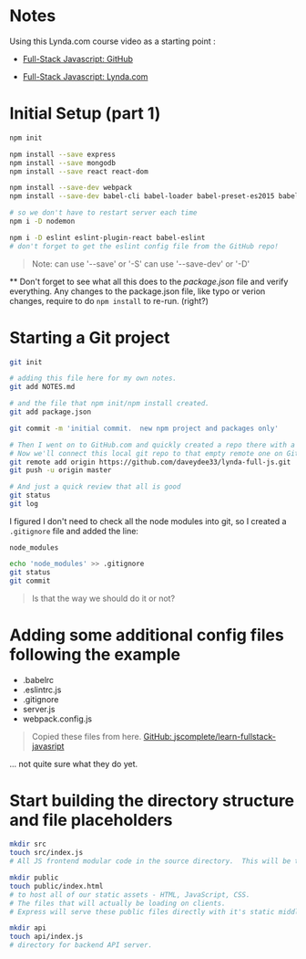 # Notes

Using this Lynda.com course video as a starting point : 

- [Full-Stack Javascript: GitHub](https://github.com/jscomplete/learn-fullstack-javascript)

- [Full-Stack Javascript: Lynda.com](https://www.lynda.com/Express-js-tutorials/Setup-configurations/533304/557605-4.html?srchtrk=index%3a15%0alinktypeid%3a2%0aq%3anode+express%0apage%3a1%0as%3arelevance%0asa%3atrue%0aproducttypeid%3a2 "Lynda.com")


# Initial Setup (part 1)

```bash
npm init

npm install --save express
npm install --save mongodb
npm install --save react react-dom

npm install --save-dev webpack
npm install --save-dev babel-cli babel-loader babel-preset-es2015 babel-preset-stage-2 babel-preset-react

# so we don't have to restart server each time
npm i -D nodemon

npm i -D eslint eslint-plugin-react babel-eslint
# don't forget to get the eslint config file from the GitHub repo!
```

> Note:
> can use '--save' or '-S'
> can use '--save-dev' or '-D'

** Don't forget to see what all this does to the *package.json* file and verify everything.  Any changes to the package.json file, like typo or verion changes, require to do ```npm install``` to re-run.
(right?)

# Starting a Git project
```bash
git init

# adding this file here for my own notes.
git add NOTES.md

# and the file that npm init/npm install created.
git add package.json

git commit -m 'initial commit.  new npm project and packages only'

# Then I went on to GitHub.com and quickly created a repo there with a name and description.
# Now we'll connect this local git repo to that empty remote one on GitHub
git remote add origin https://github.com/daveydee33/lynda-full-js.git
git push -u origin master

# And just a quick review that all is good
git status
git log
```

I figured I don't need to check all the node modules into git, so I created a `.gitignore` file and added the line:
```
node_modules
```
```bash
echo 'node_modules' >> .gitignore
git status
git commit
```
> Is that the way we should do it or not?


# Adding some additional config files following the example
* .babelrc
* .eslintrc.js
* .gitignore
* server.js
* webpack.config.js

> Copied these files from here.
[GitHub: jscomplete/learn-fullstack-javasript](https://github.com/jscomplete/learn-fullstack-javascript/commit/9616488753513a1db91fc2d598fabacd3a37cca0 "GitHub.com")

... not quite sure what they do yet.

# Start building the directory structure and file placeholders
```bash
mkdir src
touch src/index.js
# All JS frontend modular code in the source directory.  This will be the source of all our generated working files.

mkdir public
touch public/index.html
# to host all of our static assets - HTML, JavaScript, CSS.
# The files that will actually be loading on clients.
# Express will serve these public files directly with it's static middleware

mkdir api
touch api/index.js
# directory for backend API server.
```

